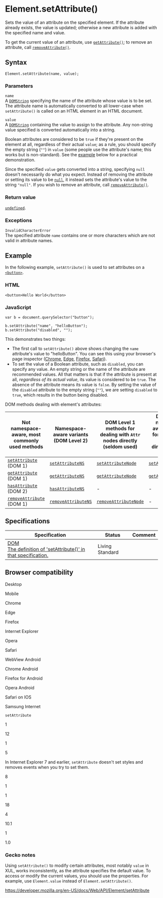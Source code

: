 Element.setAttribute()
======================

Sets the value of an attribute on the specified element. If the attribute already exists, the value is updated; otherwise a new attribute is added with the specified name and value.

To get the current value of an attribute, use [`getAttribute()`](getattribute); to remove an attribute, call [`removeAttribute()`](removeattribute).

Syntax
------

    Element.setAttribute(name, value);

### Parameters

`name`  
A [`DOMString`](../domstring) specifying the name of the attribute whose value is to be set. The attribute name is automatically converted to all lower-case when `setAttribute()` is called on an HTML element in an HTML document.

`value`  
A [`DOMString`](../domstring) containing the value to assign to the attribute. Any non-string value specified is converted automatically into a string.

Boolean attributes are considered to be `true` if they're present on the element at all, regardless of their actual `value`; as a rule, you should specify the empty string (`""`) in `value` (some people use the attribute's name; this works but is non-standard). See the [example](#example) below for a practical demonstration.

Since the specified `value` gets converted into a string, specifying `null` doesn't necessarily do what you expect. Instead of removing the attribute or setting its value to be [`null`](https://developer.mozilla.org/en-US/docs/Web/JavaScript/Reference/Global_Objects/null), it instead sets the attribute's value to the string `"null"`. If you wish to remove an attribute, call [`removeAttribute()`](removeattribute).

### Return value

[`undefined`](https://developer.mozilla.org/en-US/docs/Web/JavaScript/Reference/Global_Objects/undefined).

### Exceptions

`InvalidCharacterError`  
The specified attribute `name` contains one or more characters which are not valid in attribute names.

Example
-------

In the following example, `setAttribute()` is used to set attributes on a [`<button>`](https://developer.mozilla.org/en-US/docs/Web/HTML/Element/button).

### HTML

    <button>Hello World</button>

### JavaScript

    var b = document.querySelector("button");

    b.setAttribute("name", "helloButton");
    b.setAttribute("disabled", "");

This demonstrates two things:

-   The first call to `setAttribute()` above shows changing the `name` attribute's value to "helloButton". You can see this using your browser's page inspector ([Chrome](https://developers.google.com/web/tools/chrome-devtools/inspect-styles), [Edge](https://docs.microsoft.com/en-us/microsoft-edge/f12-devtools-guide/dom-explorer), [Firefox](https://developer.mozilla.org/en-US/docs/Tools/Page_Inspector), [Safari](https://developer.apple.com/library/content/documentation/AppleApplications/Conceptual/Safari_Developer_Guide/Introduction/Introduction.html)).
-   To set the value of a Boolean attribute, such as `disabled`, you can specify any value. An empty string or the name of the attribute are recommended values. All that matters is that if the attribute is present at all, *regardless of its actual value*, its value is considered to be `true`. The absence of the attribute means its value is `false`. By setting the value of the `disabled` attribute to the empty string (`""`), we are setting `disabled` to `true`, which results in the button being disabled.

DOM methods dealing with element's attributes:

<table><thead><tr class="header"><th>Not namespace-aware, most commonly used methods</th><th>Namespace-aware variants (DOM Level 2)</th><th>DOM Level 1 methods for dealing with <code>Attr</code> nodes directly (seldom used)</th><th>DOM Level 2 namespace-aware methods for dealing with <code>Attr</code> nodes directly (seldom used)</th></tr></thead><tbody><tr class="odd"><td><a href="setattribute"><code>setAttribute</code></a> (DOM 1)</td><td><a href="setattributens"><code>setAttributeNS</code></a></td><td><a href="setattributenode"><code>setAttributeNode</code></a></td><td><a href="setattributenodens"><code>setAttributeNodeNS</code></a></td></tr><tr class="even"><td><a href="getattribute"><code>getAttribute</code></a> (DOM 1)</td><td><a href="getattributens"><code>getAttributeNS</code></a></td><td><a href="getattributenode"><code>getAttributeNode</code></a></td><td><a href="getattributenodens"><code>getAttributeNodeNS</code></a></td></tr><tr class="odd"><td><a href="hasattribute"><code>hasAttribute</code></a> (DOM 2)</td><td><a href="hasattributens"><code>hasAttributeNS</code></a></td><td>-</td><td>-</td></tr><tr class="even"><td><a href="removeattribute"><code>removeAttribute</code></a> (DOM 1)</td><td><a href="removeattributens"><code>removeAttributeNS</code></a></td><td><a href="removeattributenode"><code>removeAttributeNode</code></a></td><td>-</td></tr></tbody></table>

Specifications
--------------

<table><thead><tr class="header"><th>Specification</th><th>Status</th><th>Comment</th></tr></thead><tbody><tr class="odd"><td><a href="https://dom.spec.whatwg.org/#dom-element-setattribute">DOM<br />
<span class="small">The definition of 'setAttribute()' in that specification.</span></a></td><td><span class="spec-living">Living Standard</span></td><td></td></tr></tbody></table>

Browser compatibility
---------------------

Desktop

Mobile

Chrome

Edge

Firefox

Internet Explorer

Opera

Safari

WebView Android

Chrome Android

Firefox for Android

Opera Android

Safari on IOS

Samsung Internet

`setAttribute`

1

12

1

5

In Internet Explorer 7 and earlier, `setAttribute` doesn't set styles and removes events when you try to set them.

8

1

1

18

4

10.1

1

1.0

### Gecko notes

Using `setAttribute()` to modify certain attributes, most notably `value` in XUL, works inconsistently, as the attribute specifies the default value. To access or modify the current values, you should use the properties. For example, use `Element.value` instead of `Element.setAttribute()`.

<a href="https://developer.mozilla.org/en-US/docs/Web/API/Element/setAttribute" class="_attribution-link">https://developer.mozilla.org/en-US/docs/Web/API/Element/setAttribute</a>
